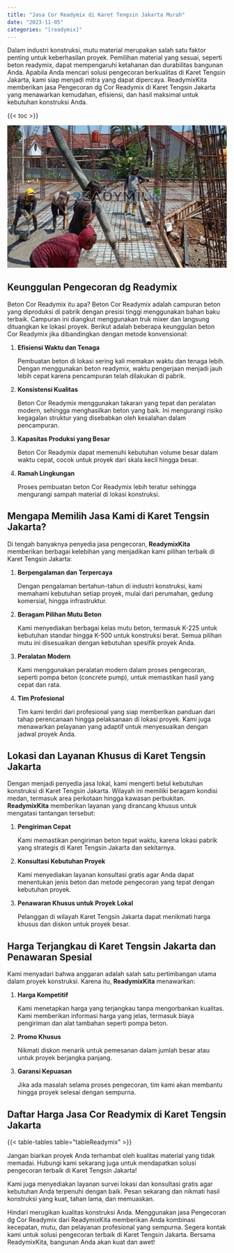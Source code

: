 ```yaml
---
title: "Jasa Cor Readymix di Karet Tengsin Jakarta Murah"
date: "2023-11-05"
categories: "[readymix]"
---
```


Dalam industri konstruksi, mutu material merupakan salah satu faktor penting untuk keberhasilan proyek. Pemilihan material yang sesuai, seperti beton readymix, dapat mempengaruhi ketahanan dan durabilitas bangunan Anda. Apabila Anda mencari solusi pengecoran berkualitas di Karet Tengsin Jakarta, kami siap menjadi mitra yang dapat dipercaya. ReadymixKita memberikan jasa Pengecoran dg Cor Readymix di Karet Tengsin Jakarta yang menawarkan kemudahan, efisiensi, dan hasil maksimal untuk kebutuhan konstruksi Anda.

{{< toc >}}

![Jasa Cor Readymix di Karet Tengsin Jakarta Murah](/images/readymix/cor-readymix-24.jpg)

## Keunggulan Pengecoran dg Readymix

Beton Cor Readymix itu apa? Beton Cor Readymix adalah campuran beton yang diproduksi di pabrik dengan presisi tinggi menggunakan bahan baku terbaik. Campuran ini diangkut menggunakan truk mixer dan langsung dituangkan ke lokasi proyek. Berikut adalah beberapa keunggulan beton Cor Readymix jika dibandingkan dengan metode konvensional:

1. **Efisiensi Waktu dan Tenaga**

   Pembuatan beton di lokasi sering kali memakan waktu dan tenaga lebih. Dengan menggunakan beton readymix, waktu pengerjaan menjadi jauh lebih cepat karena pencampuran telah dilakukan di pabrik.

2. **Konsistensi Kualitas**

   Beton Cor Readymix menggunakan takaran yang tepat dan peralatan modern, sehingga menghasilkan beton yang baik. Ini mengurangi risiko kegagalan struktur yang disebabkan oleh kesalahan dalam pencampuran.

3. **Kapasitas Produksi yang Besar**

   Beton Cor Readymix dapat memenuhi kebutuhan volume besar dalam waktu cepat, cocok untuk proyek dari skala kecil hingga besar.

4. **Ramah Lingkungan**

   Proses pembuatan beton Cor Readymix lebih teratur sehingga mengurangi sampah material di lokasi konstruksi.

## Mengapa Memilih Jasa Kami di Karet Tengsin Jakarta?

Di tengah banyaknya penyedia jasa pengecoran, **ReadymixKita** memberikan berbagai kelebihan yang menjadikan kami pilihan terbaik di Karet Tengsin Jakarta:

1. **Berpengalaman dan Terpercaya**

   Dengan pengalaman bertahun-tahun di industri konstruksi, kami memahami kebutuhan setiap proyek, mulai dari perumahan, gedung komersial, hingga infrastruktur.

2. **Beragam Pilihan Mutu Beton**

   Kami menyediakan berbagai kelas mutu beton, termasuk K-225 untuk kebutuhan standar hingga K-500 untuk konstruksi berat. Semua pilihan mutu ini disesuaikan dengan kebutuhan spesifik proyek Anda.

3. **Peralatan Modern**

   Kami menggunakan peralatan modern dalam proses pengecoran, seperti pompa beton (concrete pump), untuk memastikan hasil yang cepat dan rata.

4. **Tim Profesional**

   Tim kami terdiri dari profesional yang siap memberikan panduan dari tahap perencanaan hingga pelaksanaan di lokasi proyek. Kami juga menawarkan pelayanan yang adaptif untuk menyesuaikan dengan jadwal proyek Anda.

## Lokasi dan Layanan Khusus di Karet Tengsin Jakarta

Dengan menjadi penyedia jasa lokal, kami mengerti betul kebutuhan konstruksi di Karet Tengsin Jakarta. Wilayah ini memiliki beragam kondisi medan, termasuk area perkotaan hingga kawasan perbukitan. **ReadymixKita** memberikan layanan yang dirancang khusus untuk mengatasi tantangan tersebut:

1. **Pengiriman Cepat**

   Kami memastikan pengiriman beton tepat waktu, karena lokasi pabrik yang strategis di Karet Tengsin Jakarta dan sekitarnya.

2. **Konsultasi Kebutuhan Proyek**

   Kami menyediakan layanan konsultasi gratis agar Anda dapat menentukan jenis beton dan metode pengecoran yang tepat dengan kebutuhan proyek.

3. **Penawaran Khusus untuk Proyek Lokal**

   Pelanggan di wilayah Karet Tengsin Jakarta dapat menikmati harga khusus dan diskon untuk proyek besar.

## Harga Terjangkau di Karet Tengsin Jakarta dan Penawaran Spesial

Kami menyadari bahwa anggaran adalah salah satu pertimbangan utama dalam proyek konstruksi. Karena itu, **ReadymixKita** menawarkan:

1. **Harga Kompetitif**

   Kami menetapkan harga yang terjangkau tanpa mengorbankan kualitas. Kami memberikan informasi harga yang jelas, termasuk biaya pengiriman dan alat tambahan seperti pompa beton.

2. **Promo Khusus**

   Nikmati diskon menarik untuk pemesanan dalam jumlah besar atau untuk proyek berjangka panjang.

3. **Garansi Kepuasan**

   Jika ada masalah selama proses pengecoran, tim kami akan membantu hingga proyek selesai dengan sempurna.

## Daftar Harga Jasa Cor Readymix di Karet Tengsin Jakarta

{{< table-tables table="tableReadymix" >}}

Jangan biarkan proyek Anda terhambat oleh kualitas material yang tidak memadai. Hubungi kami sekarang juga untuk mendapatkan solusi pengecoran terbaik di Karet Tengsin Jakarta!

Kami juga menyediakan layanan survei lokasi dan konsultasi gratis agar kebutuhan Anda terpenuhi dengan baik. Pesan sekarang dan nikmati hasil konstruksi yang kuat, tahan lama, dan memuaskan.

Hindari merugikan kualitas konstruksi Anda. Menggunakan jasa Pengecoran dg Cor Readymix dari ReadymixKita memberikan Anda kombinasi kecepatan, mutu, dan pelayanan profesional yang sempurna. Segera kontak kami untuk solusi pengecoran terbaik di Karet Tengsin Jakarta. Bersama ReadymixKita, bangunan Anda akan kuat dan awet!
